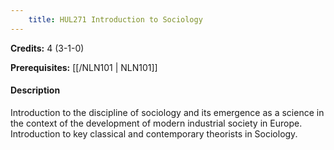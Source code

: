 ```yaml
---
    title: HUL271 Introduction to Sociology
---
```

**Credits:** 4 (3-1-0)



**Prerequisites:** [[/NLN101 | NLN101]]

#### Description 
Introduction to the discipline of sociology and its emergence as a science in the context of the development of modern industrial society in Europe. Introduction to key classical and contemporary theorists in Sociology.